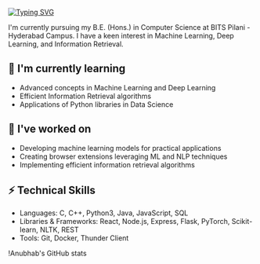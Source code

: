 [![Typing SVG](https://readme-typing-svg.demolab.com?font=Fira+Code&pause=1000&random=false&width=435&lines=Hi+there%2C+I'm+Anubhab+Khanra+%F0%9F%91%8B)](https://git.io/typing-svg)

I'm currently pursuing my B.E. (Hons.) in Computer Science at BITS Pilani - Hyderabad Campus. I have a keen interest in Machine Learning, Deep Learning, and Information Retrieval.

## 🌱 I'm currently learning
- Advanced concepts in Machine Learning and Deep Learning
- Efficient Information Retrieval algorithms
- Applications of Python libraries in Data Science

## 🔭 I've worked on
- Developing machine learning models for practical applications
- Creating browser extensions leveraging ML and NLP techniques
- Implementing efficient information retrieval algorithms

## ⚡ Technical Skills
- Languages: C, C++, Python3, Java, JavaScript, SQL
- Libraries & Frameworks: React, Node.js, Express, Flask, PyTorch, Scikit-learn, NLTK, REST
- Tools: Git, Docker, Thunder Client

!Anubhab's GitHub stats
